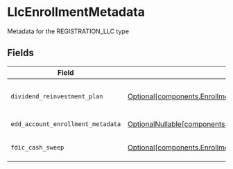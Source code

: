 # LlcEnrollmentMetadata

Metadata for the REGISTRATION_LLC type


## Fields

| Field                                                                                                                                                              | Type                                                                                                                                                               | Required                                                                                                                                                           | Description                                                                                                                                                        | Example                                                                                                                                                            |
| ------------------------------------------------------------------------------------------------------------------------------------------------------------------ | ------------------------------------------------------------------------------------------------------------------------------------------------------------------ | ------------------------------------------------------------------------------------------------------------------------------------------------------------------ | ------------------------------------------------------------------------------------------------------------------------------------------------------------------ | ------------------------------------------------------------------------------------------------------------------------------------------------------------------ |
| `dividend_reinvestment_plan`                                                                                                                                       | [Optional[components.EnrollmentLlcEnrollmentMetadataDividendReinvestmentPlan]](../../models/components/enrollmentllcenrollmentmetadatadividendreinvestmentplan.md) | :heavy_minus_sign:                                                                                                                                                 | Option to auto-enroll in Dividend Reinvestment; defaults to `DIVIDEND_REINVESTMENT_ENROLL`                                                                         | DIVIDEND_REINVESTMENT_ENROLL                                                                                                                                       |
| `edd_account_enrollment_metadata`                                                                                                                                  | [OptionalNullable[components.EnrollmentEddAccountEnrollmentMetadata]](../../models/components/enrollmenteddaccountenrollmentmetadata.md)                           | :heavy_minus_sign:                                                                                                                                                 | Enrollment metadata for entity accounts                                                                                                                            |                                                                                                                                                                    |
| `fdic_cash_sweep`                                                                                                                                                  | [Optional[components.EnrollmentLlcEnrollmentMetadataFdicCashSweep]](../../models/components/enrollmentllcenrollmentmetadatafdiccashsweep.md)                       | :heavy_minus_sign:                                                                                                                                                 | Option to auto-enroll in FDIC cash sweep; defaults to `FDIC_CASH_SWEEP_ENROLL`                                                                                     | FDIC_CASH_SWEEP_ENROLL                                                                                                                                             |